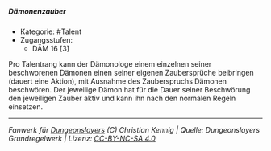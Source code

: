 <!---
Dies ist ein Fanwerk für DUNGEONSLAYERS (C) von Christian Kennig

Quellen:      [Dungeonslayers Grundregelwerk](https://dungeonslayers.net/download/Dungeonslayers4.pdf)
              [Talentbeschreibungen](https://www.f-space.de/ds4/tools-talentcards.html)
License:      [CC-BY-NC-SA 4.0](https://creativecommons.org/licenses/by-nc-sa/4.0/deed.de)
Richtlinien:  [Fanwerkrichtlinien](https://www.dungeonslayers.net/fanwerk-richtlinien/)
Autor:        Zauberlehrling
-->

  
##### Dämonenzauber  
- Kategorie: #Talent  
- Zugangsstufen:  
  - DÄM 16 [3]  

Pro Talentrang kann der Dämonologe einem einzelnen seiner beschworenen Dämonen einen seiner eigenen Zaubersprüche beibringen (dauert eine Aktion), mit Ausnahme des Zauberspruchs Dämonen beschwören. Der jeweilige Dämon hat für die Dauer seiner Beschwörung den jeweiligen Zauber aktiv und kann ihn nach den normalen Regeln einsetzen.


___  
*Fanwerk für [Dungeonslayers](https://www.dungeonslayers.net/) (C) Christian Kennig | Quelle: Dungeonslayers Grundregelwerk | Lizenz: [CC-BY-NC-SA 4.0](https://creativecommons.org/licenses/by-nc-sa/4.0/deed.de)*  